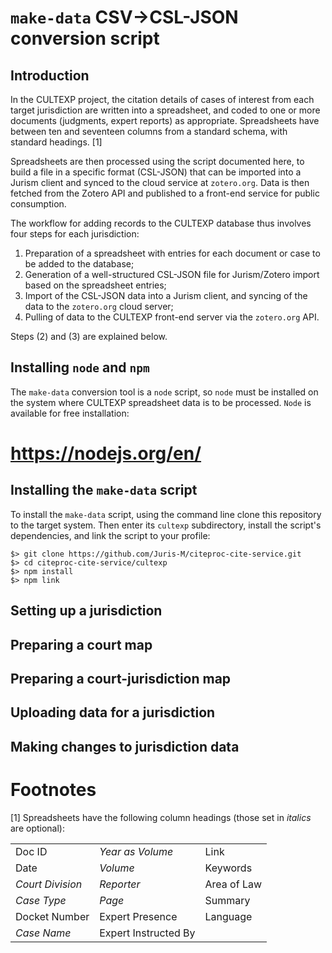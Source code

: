 `make-data` CSV→CSL-JSON conversion script
==========================================

Introduction
------------

In the CULTEXP project, the citation details of cases of interest from each target jurisdiction are written into a spreadsheet, and coded to one or more documents (judgments, expert reports) as appropriate. Spreadsheets have between ten and seventeen columns from a standard schema, with standard headings. [1]

Spreadsheets are then processed using the script documented here, to build a file in a specific format (CSL-JSON) that can be imported into a Jurism client and synced to the cloud service at `zotero.org`. Data is then fetched from the Zotero API and published to a front-end service for public consumption.

The workflow for adding records to the CULTEXP database thus involves four steps for each jurisdiction:

1.  Preparation of a spreadsheet with entries for each document or case to be added to the database;
2.  Generation of a well-structured CSL-JSON file for Jurism/Zotero import based on the spreadsheet entries;
3.  Import of the CSL-JSON data into a Jurism client, and syncing of the data to the `zotero.org` cloud server;
4.  Pulling of data to the CULTEXP front-end server via the `zotero.org` API.

Steps (2) and (3) are explained below.

Installing `node` and `npm`
---------------------------

The `make-data` conversion tool is a `node` script, so `node` must be installed on the system where CULTEXP spreadsheet data is to be processed. `Node` is available for free installation:

[<https://nodejs.org/en/>](https://nodejs.org/en/)
==================================================

Installing the `make-data` script
---------------------------------

To install the `make-data` script, using the command line clone this repository to the target system. Then enter its `cultexp` subdirectory, install the script's dependencies, and link the script to your profile:

``` example
$> git clone https://github.com/Juris-M/citeproc-cite-service.git
$> cd citeproc-cite-service/cultexp
$> npm install
$> npm link
```

Setting up a jurisdiction
-------------------------

Preparing a court map
---------------------

Preparing a court-jurisdiction map
----------------------------------

Uploading data for a jurisdiction
---------------------------------

Making changes to jurisdiction data
-----------------------------------

Footnotes
=========

[1] Spreadsheets have the following column headings (those set in *italics* are optional):

|                  |                      |             |
|------------------|----------------------|-------------|
| Doc ID           | *Year as Volume*     | Link        |
| Date             | *Volume*             | Keywords    |
| *Court Division* | *Reporter*           | Area of Law |
| *Case Type*      | *Page*               | Summary     |
| Docket Number    | Expert Presence      | Language    |
| *Case Name*      | Expert Instructed By |             |



